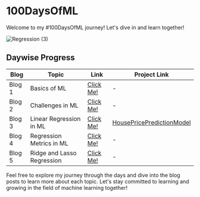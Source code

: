 # 100DaysOfML

Welcome to my #100DaysOfML journey! Let's dive in and learn together!

![Regression (3)](https://github.com/nkhanna94/100DaysOfML/assets/118755402/a4493982-e431-4d5b-b9f5-3b1cdeec5ca7)


## Daywise Progress


| Blog | Topic | Link | Project Link |
|-----|-------|------|--------------|
| Blog 1 | Basics of ML | [Click Me!](https://niharikakhanna.hashnode.dev/day-1-dive-unveiling-the-basics-of-machine-learning-100daysofml) | - |
| Blog 2 | Challenges in ML | [Click Me!](https://niharikakhanna.hashnode.dev/day-2-dive-reflections-on-challenges-in-machine-learning) | - |
| Blog 3 | Linear Regression in ML | [Click Me!](https://niharikakhanna.hashnode.dev/embarking-on-the-ml-journey-day-1-with-linear-regression) |[HousePricePredictionModel](https://github.com/nkhanna94/100DaysOfML-house_price_prediction) |
| Blog 4 | Regression Metrics in ML | [Click Me!](https://niharikakhanna.hashnode.dev/understanding-regression-metrics-in-machine-learning-a-comprehensive-guide) | - |
| Blog 5 | Ridge and Lasso Regression | [Click Me!](https://www.analyticsvidhya.com/blog/2016/01/ridge-lasso-regression-python-complete-tutorial/) | - |



Feel free to explore my journey through the days and dive into the blog posts to learn more about each topic. Let's stay committed to learning and growing in the field of machine learning together!
